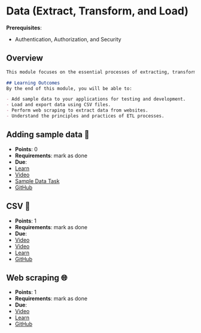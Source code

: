 # Data (Extract, Transform, and Load)

**Prerequisites**:
- Authentication, Authorization, and Security

## Overview
```md
This module focuses on the essential processes of extracting, transforming, and loading (ETL) data. You will learn how to add sample data, work with CSV files, and perform web scraping to gather data from websites. These skills are crucial for building applications that require data manipulation and integration from various sources.

## Learning Outcomes
By the end of this module, you will be able to:

- Add sample data to your applications for testing and development.
- Load and export data using CSV files.
- Perform web scraping to extract data from websites.
- Understand the principles and practices of ETL processes.
```

## Adding sample data 🥸
- **Points**: 0 
- **Requirements**: mark as done
- **Due**:
- [Learn](https://learn.firstdraft.com/lessons/207-adding-sample-data)
- [Video](https://www.youtube.com/watch?v=3TRjdMoUiNM)
- [Sample Data Task](https://gist.github.com/heratyian/62bc400bf0db2184cf40fda012757e07)
- [GitHub](https://github.com/appdev-lessons/adding-sample-data)

## CSV 📁
- **Points**: 1
- **Requirements**: mark as done
- **Due**:
- [Video](https://youtu.be/ccv7JDhFZks)
- [Video](https://www.youtube.com/watch?v=yvJKm1Xr9qM)
- [Learn](https://learn.firstdraft.com/lessons/210-loading-and-exporting-csv-data)
- [GitHub](https://github.com/appdev-lessons/loading-and-exporting-csv-data)

## Web scraping 🌐
- **Points**: 1
- **Requirements**: mark as done
- **Due**:
- [Video](https://youtu.be/ccv7JDhFZks)
- [Learn](https://learn.firstdraft.com/lessons/209-webscraping-quick-start)
- [GitHub](https://github.com/appdev-lessons/webscraping-quick-start)
